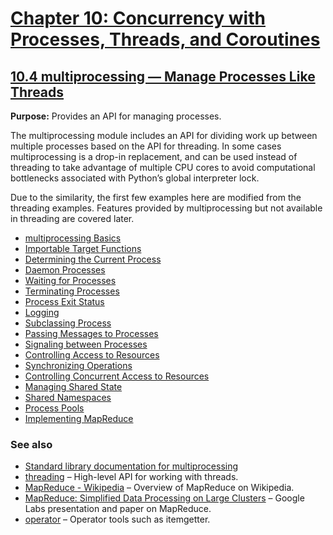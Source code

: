 # [Chapter 10: Concurrency with Processes, Threads, and Coroutines](https://pymotw.com/3/concurrency.html)

## [10.4 multiprocessing — Manage Processes Like Threads](https://pymotw.com/3/multiprocessing/index.html)

**Purpose:**	Provides an API for managing processes.

The multiprocessing module includes an API for dividing work up between multiple processes based on the API for threading. In some cases multiprocessing is a drop-in replacement, and can be used instead of threading to take advantage of multiple CPU cores to avoid computational bottlenecks associated with Python’s global interpreter lock.

Due to the similarity, the first few examples here are modified from the threading examples. Features provided by multiprocessing but not available in threading are covered later.

* [multiprocessing Basics](https://pymotw.com/3/multiprocessing/basics.html)
* [Importable Target Functions](https://pymotw.com/3/multiprocessing/basics.html#importable-target-functions)
* [Determining the Current Process](https://pymotw.com/3/multiprocessing/basics.html#determining-the-current-process)
* [Daemon Processes](https://pymotw.com/3/multiprocessing/basics.html#daemon-processes)
* [Waiting for Processes](https://pymotw.com/3/multiprocessing/basics.html#waiting-for-processes)
* [Terminating Processes](https://pymotw.com/3/multiprocessing/basics.html#terminating-processes)
* [Process Exit Status](https://pymotw.com/3/multiprocessing/basics.html#process-exit-status)
* [Logging](https://pymotw.com/3/multiprocessing/basics.html#logging)
* [Subclassing Process](https://pymotw.com/3/multiprocessing/basics.html#subclassing-process)
* [Passing Messages to Processes](https://pymotw.com/3/multiprocessing/communication.html)
* [Signaling between Processes](https://pymotw.com/3/multiprocessing/communication.html#signaling-between-processes)
* [Controlling Access to Resources](https://pymotw.com/3/multiprocessing/communication.html#controlling-access-to-resources)
* [Synchronizing Operations](https://pymotw.com/3/multiprocessing/communication.html#synchronizing-operations)
* [Controlling Concurrent Access to Resources](https://pymotw.com/3/multiprocessing/communication.html#controlling-concurrent-access-to-resources)
* [Managing Shared State](https://pymotw.com/3/multiprocessing/communication.html#managing-shared-state)
* [Shared Namespaces](https://pymotw.com/3/multiprocessing/communication.html#shared-namespaces)
* [Process Pools](https://pymotw.com/3/multiprocessing/communication.html#process-pools)
* [Implementing MapReduce](https://pymotw.com/3/multiprocessing/mapreduce.html)

### See also

* [Standard library documentation for multiprocessing](https://docs.python.org/3/library/multiprocessing.html)
* [threading](https://pymotw.com/3/threading/index.html#module-threading) – High-level API for working with threads.
* [MapReduce - Wikipedia](https://en.wikipedia.org/wiki/MapReduce) – Overview of MapReduce on Wikipedia.
* [MapReduce: Simplified Data Processing on Large Clusters](https://research.google.com/archive/mapreduce.html) – Google Labs presentation and paper on MapReduce.
* [operator](https://pymotw.com/3/operator/index.html#module-operator) – Operator tools such as itemgetter.